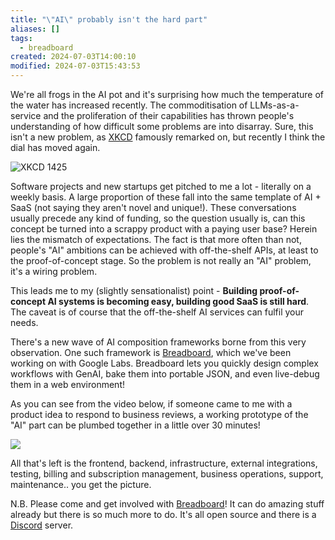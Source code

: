 ```yaml
---
title: "\"AI\" probably isn't the hard part"
aliases: []
tags:
  - breadboard
created: 2024-07-03T14:00:10
modified: 2024-07-03T15:43:53
---
```


We're all frogs in the AI pot and it's surprising how much the temperature of the water has increased recently. The commoditisation of LLMs-as-a-service and the proliferation of their capabilities has thrown people's understanding of how difficult some problems are into disarray. Sure, this isn't a new problem, as [XKCD](https://xkcd.com/1425/) famously remarked on, but recently I think the dial has moved again.

![](https://imgs.xkcd.com/comics/tasks_2x.png "XKCD 1425")

Software projects and new startups get pitched to me a lot - literally on a weekly basis. A large proportion of these fall into the same template of AI + SaaS (not saying they aren't novel and unique!). These conversations usually precede any kind of funding, so the question usually is, can this concept be turned into a scrappy product with a paying user base? Herein lies the mismatch of expectations. The fact is that more often than not, people's "AI" ambitions can be achieved with off-the-shelf APIs, at least to the proof-of-concept stage. So the problem is not really an "AI" problem, it's a wiring problem.

This leads me to my (slightly sensationalist) point - **Building proof-of-concept AI systems is becoming easy, building good SaaS is still hard**. The caveat is of course that the off-the-shelf AI services can fulfil your needs.

There's a new wave of AI composition frameworks borne from this very observation. One such framework is [Breadboard](https://github.com/breadboard-ai/breadboard), which we've been working on with Google Labs. Breadboard lets you quickly design complex workflows with GenAI, bake them into portable JSON, and even live-debug them in a web environment!

As you can see from the video below, if someone came to me with a product idea to respond to business reviews, a working prototype of the "AI" part can be plumbed together in a little over 30 minutes!

![](https://www.youtube.com/embed/lFe6koESrH4?rel=0)

All that's left is the frontend, backend, infrastructure, external integrations, testing, billing and subscription management, business operations, support, maintenance.. you get the picture.

N.B. Please come and get involved with [Breadboard](https://breadboard-ai.github.io/breadboard/)! It can do amazing stuff already but there is so much more to do. It's all open source and there is a [Discord](https://discord.gg/breadboard) server.
